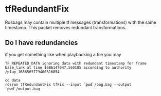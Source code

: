 
# tfRedundantFix
Rosbags may contain multiple tf messages (transformations) with the same timestamp. This packet removes redundant transformations.
## Do I have redundancies
if you get something like when playbacking a file you may
```
TF_REPEATED_DATA ignoring data with redundant timestamp for frame base_link at time 1686147047,560185 according to authority /play_1686565779400816854
```


```
cd data
rosrun tfRedundantFix tfFix --input `pwd`/bag.bag --output `pwd`/output.bag
```
